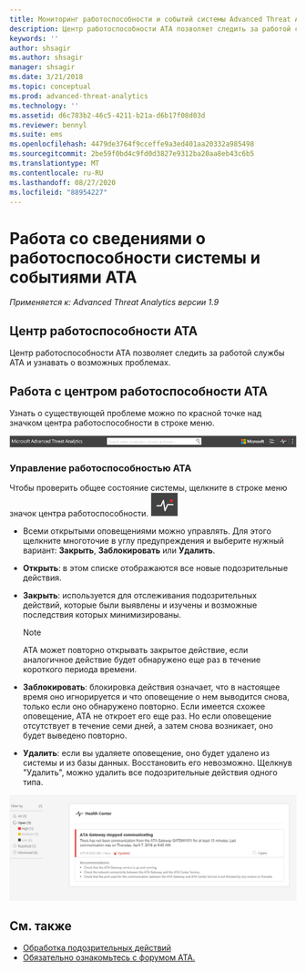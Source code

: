 ```yaml
---
title: Мониторинг работоспособности и событий системы Advanced Threat Analytics
description: Центр работоспособности ATA позволяет следить за работой службы ATA, своевременно узнавать о возможных проблемах и просматривать системные события в средстве просмотра событий.
keywords: ''
author: shsagir
ms.author: shsagir
manager: shsagir
ms.date: 3/21/2018
ms.topic: conceptual
ms.prod: advanced-threat-analytics
ms.technology: ''
ms.assetid: d6c783b2-46c5-4211-b21a-d6b17f08d03d
ms.reviewer: bennyl
ms.suite: ems
ms.openlocfilehash: 4479de3764f9cceffe9a3ed401aa20332a985498
ms.sourcegitcommit: 2be59f0bd4c9fd0d3827e9312ba20aa8eb43c6b5
ms.translationtype: MT
ms.contentlocale: ru-RU
ms.lasthandoff: 08/27/2020
ms.locfileid: "88954227"
---
```

# <a name="working-with-ata-system-health-and-events"></a>Работа со сведениями о работоспособности системы и событиями ATA

*Применяется к: Advanced Threat Analytics версии 1.9*

## <a name="ata-health-center"></a>Центр работоспособности ATA

Центр работоспособности ATA позволяет следить за работой службы ATA и узнавать о возможных проблемах.

## <a name="working-with-the-ata-health-center"></a>Работа с центром работоспособности ATA
Узнать о существующей проблеме можно по красной точке над значком центра работоспособности в строке меню.

![Красная точка над значком центра работоспособности ATA на панели инструментов](media/ATA-Health-Center-Alert-red-dot.png)

### <a name="managing-ata-health"></a>Управление работоспособностью ATA
Чтобы проверить общее состояние системы, щелкните в строке меню значок центра работоспособности. ![Значок центра работоспособности ATA](media/ATA-red-dot.png)

- Всеми открытыми оповещениями можно управлять. Для этого щелкните многоточие в углу предупреждения и выберите нужный вариант: **Закрыть**, **Заблокировать** или **Удалить**.

-   **Открыть**: в этом списке отображаются все новые подозрительные действия.

-   **Закрыть**: используется для отслеживания подозрительных действий, которые были выявлены и изучены и возможные последствия которых минимизированы.

    > [!NOTE]
    > ATA может повторно открывать закрытое действие, если аналогичное действие будет обнаружено еще раз в течение короткого периода времени.

-   **Заблокировать**: блокировка действия означает, что в настоящее время оно игнорируется и что оповещение о нем выводится снова, только если оно обнаружено повторно. Если имеется схожее оповещение, ATA не откроет его еще раз. Но если оповещение отсутствует в течение семи дней, а затем снова возникает, оно будет выведено повторно.

- **Удалить**: если вы удаляете оповещение, оно будет удалено из системы и из базы данных. Восстановить его невозможно. Щелкнув "Удалить", можно удалить все подозрительные действия одного типа.



![Проблемы в центре работоспособности ATA (рисунок)](media/ATA-Health-Issue.JPG)






## <a name="see-also"></a>См. также

- [Обработка подозрительных действий](working-with-suspicious-activities.md)
- [Обязательно ознакомьтесь с форумом ATA.](https://social.technet.microsoft.com/Forums/security/home?forum=mata)
